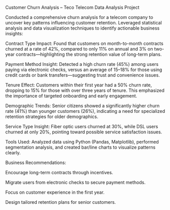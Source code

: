 Customer Churn Analysis – Teco Telecom
Data Analysis Project

Conducted a comprehensive churn analysis for a telecom company to uncover key patterns influencing customer retention. Leveraged statistical analysis and data visualization techniques to identify actionable business insights:

Contract Type Impact: Found that customers on month-to-month contracts churned at a rate of 42%, compared to only 11% on annual and 3% on two-year contracts—highlighting the strong retention value of long-term plans.

Payment Method Insight: Detected a high churn rate (45%) among users paying via electronic checks, versus an average of 15–18% for those using credit cards or bank transfers—suggesting trust and convenience issues.

Tenure Effect: Customers within their first year had a 50% churn rate, dropping to 15% for those with over three years of tenure. This emphasized the importance of targeted onboarding and early engagement.

Demographic Trends: Senior citizens showed a significantly higher churn rate (41%) than younger customers (26%), indicating a need for specialized retention strategies for older demographics.

Service Type Insight: Fiber optic users churned at 30%, while DSL users churned at only 20%, pointing toward possible service satisfaction issues.

Tools Used: Analyzed data using Python (Pandas, Matplotlib), performed segmentation analysis, and created bar/line charts to visualize patterns clearly.

Business Recommendations:

Encourage long-term contracts through incentives.

Migrate users from electronic checks to secure payment methods.

Focus on customer experience in the first year.

Design tailored retention plans for senior customers.

